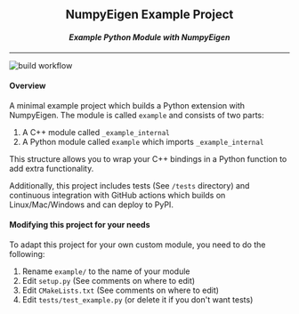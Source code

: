 <h2 align="center">NumpyEigen Example Project</h2>
<h4 align="center"><i>Example Python Module with NumpyEigen</i></h4>

--------------------------

![build workflow](https://github.com/fwilliams/numpyeigen-example-project/actions/workflows/build-wheels-and-publish-to-pipy.yml/badge.svg)

#### Overview
A minimal example project which builds a Python extension with NumpyEigen. The module is called `example` and consists
of two parts:
1. A C++ module called `_example_internal`
2. A Python module called `example` which imports `_example_internal`

This structure allows you to wrap your C++ bindings in a Python function to add extra functionality.

Additionally, this project includes tests (See `/tests` directory) and continuous integration with GitHub actions which
builds on Linux/Mac/Windows and can deploy to PyPI.

#### Modifying this project for your needs
To adapt this project for your own custom module, you need to do the following:
1. Rename `example/` to the name of your module
2. Edit `setup.py` (See comments on where to edit)
3. Edit `CMakeLists.txt` (See comments on where to edit)
4. Edit `tests/test_example.py` (or delete it if you don't want tests)
